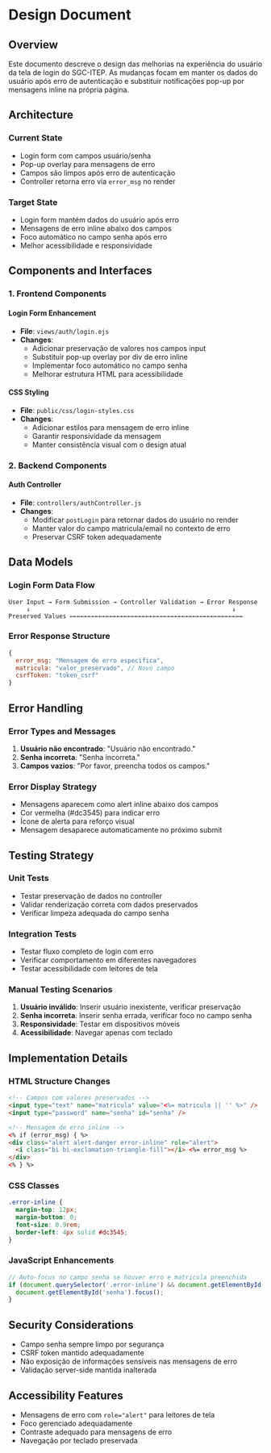 # Design Document

## Overview

Este documento descreve o design das melhorias na experiência do usuário da tela de login do SGC-ITEP. As mudanças focam em manter os dados do usuário após erro de autenticação e substituir notificações pop-up por mensagens inline na própria página.

## Architecture

### Current State
- Login form com campos usuário/senha
- Pop-up overlay para mensagens de erro
- Campos são limpos após erro de autenticação
- Controller retorna erro via `error_msg` no render

### Target State
- Login form mantém dados do usuário após erro
- Mensagens de erro inline abaixo dos campos
- Foco automático no campo senha após erro
- Melhor acessibilidade e responsividade

## Components and Interfaces

### 1. Frontend Components

#### Login Form Enhancement
- **File**: `views/auth/login.ejs`
- **Changes**:
  - Adicionar preservação de valores nos campos input
  - Substituir pop-up overlay por div de erro inline
  - Implementar foco automático no campo senha
  - Melhorar estrutura HTML para acessibilidade

#### CSS Styling
- **File**: `public/css/login-styles.css`
- **Changes**:
  - Adicionar estilos para mensagem de erro inline
  - Garantir responsividade da mensagem
  - Manter consistência visual com o design atual

### 2. Backend Components

#### Auth Controller
- **File**: `controllers/authController.js`
- **Changes**:
  - Modificar `postLogin` para retornar dados do usuário no render
  - Manter valor do campo matricula/email no contexto de erro
  - Preservar CSRF token adequadamente

## Data Models

### Login Form Data Flow

```
User Input → Form Submission → Controller Validation → Error Response
     ↓                                                        ↓
Preserved Values ←←←←←←←←←←←←←←←←←←←←←←←←←←←←←←←←←←←←←←←←←←←←←←←←
```

### Error Response Structure
```javascript
{
  error_msg: "Mensagem de erro específica",
  matricula: "valor_preservado", // Novo campo
  csrfToken: "token_csrf"
}
```

## Error Handling

### Error Types and Messages
1. **Usuário não encontrado**: "Usuário não encontrado."
2. **Senha incorreta**: "Senha incorreta."
3. **Campos vazios**: "Por favor, preencha todos os campos."

### Error Display Strategy
- Mensagens aparecem como alert inline abaixo dos campos
- Cor vermelha (#dc3545) para indicar erro
- Ícone de alerta para reforço visual
- Mensagem desaparece automaticamente no próximo submit

## Testing Strategy

### Unit Tests
- Testar preservação de dados no controller
- Validar renderização correta com dados preservados
- Verificar limpeza adequada do campo senha

### Integration Tests
- Testar fluxo completo de login com erro
- Verificar comportamento em diferentes navegadores
- Testar acessibilidade com leitores de tela

### Manual Testing Scenarios
1. **Usuário inválido**: Inserir usuário inexistente, verificar preservação
2. **Senha incorreta**: Inserir senha errada, verificar foco no campo senha
3. **Responsividade**: Testar em dispositivos móveis
4. **Acessibilidade**: Navegar apenas com teclado

## Implementation Details

### HTML Structure Changes
```html
<!-- Campos com valores preservados -->
<input type="text" name="matricula" value="<%= matricula || '' %>" />
<input type="password" name="senha" id="senha" />

<!-- Mensagem de erro inline -->
<% if (error_msg) { %>
<div class="alert alert-danger error-inline" role="alert">
  <i class="bi bi-exclamation-triangle-fill"></i> <%= error_msg %>
</div>
<% } %>
```

### CSS Classes
```css
.error-inline {
  margin-top: 12px;
  margin-bottom: 0;
  font-size: 0.9rem;
  border-left: 4px solid #dc3545;
}
```

### JavaScript Enhancements
```javascript
// Auto-focus no campo senha se houver erro e matricula preenchida
if (document.querySelector('.error-inline') && document.getElementById('matricula').value) {
  document.getElementById('senha').focus();
}
```

## Security Considerations

- Campo senha sempre limpo por segurança
- CSRF token mantido adequadamente
- Não exposição de informações sensíveis nas mensagens de erro
- Validação server-side mantida inalterada

## Accessibility Features

- Mensagens de erro com `role="alert"` para leitores de tela
- Foco gerenciado adequadamente
- Contraste adequado para mensagens de erro
- Navegação por teclado preservada